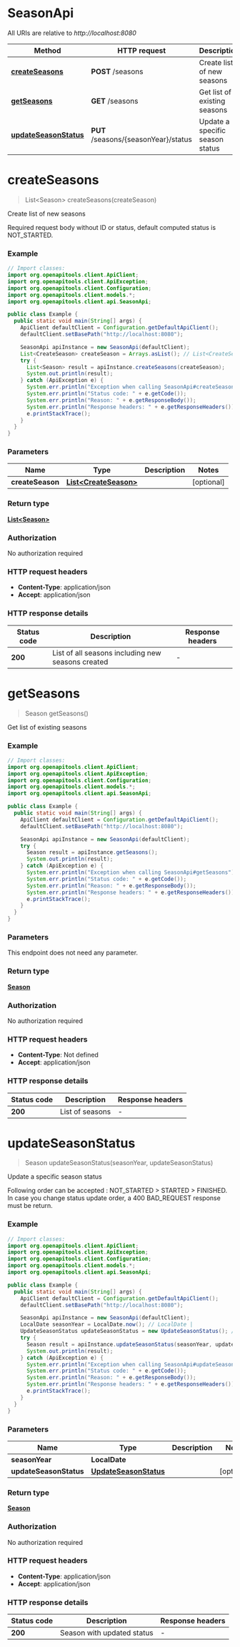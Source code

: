 # SeasonApi

All URIs are relative to *http://localhost:8080*

| Method | HTTP request | Description |
|------------- | ------------- | -------------|
| [**createSeasons**](SeasonApi.md#createSeasons) | **POST** /seasons | Create list of new seasons |
| [**getSeasons**](SeasonApi.md#getSeasons) | **GET** /seasons | Get list of existing seasons |
| [**updateSeasonStatus**](SeasonApi.md#updateSeasonStatus) | **PUT** /seasons/{seasonYear}/status | Update a specific season status |


<a id="createSeasons"></a>
# **createSeasons**
> List&lt;Season&gt; createSeasons(createSeason)

Create list of new seasons

Required request body without ID or status, default computed status is NOT_STARTED. 

### Example
```java
// Import classes:
import org.openapitools.client.ApiClient;
import org.openapitools.client.ApiException;
import org.openapitools.client.Configuration;
import org.openapitools.client.models.*;
import org.openapitools.client.api.SeasonApi;

public class Example {
  public static void main(String[] args) {
    ApiClient defaultClient = Configuration.getDefaultApiClient();
    defaultClient.setBasePath("http://localhost:8080");

    SeasonApi apiInstance = new SeasonApi(defaultClient);
    List<CreateSeason> createSeason = Arrays.asList(); // List<CreateSeason> | 
    try {
      List<Season> result = apiInstance.createSeasons(createSeason);
      System.out.println(result);
    } catch (ApiException e) {
      System.err.println("Exception when calling SeasonApi#createSeasons");
      System.err.println("Status code: " + e.getCode());
      System.err.println("Reason: " + e.getResponseBody());
      System.err.println("Response headers: " + e.getResponseHeaders());
      e.printStackTrace();
    }
  }
}
```

### Parameters

| Name | Type | Description  | Notes |
|------------- | ------------- | ------------- | -------------|
| **createSeason** | [**List&lt;CreateSeason&gt;**](CreateSeason.md)|  | [optional] |

### Return type

[**List&lt;Season&gt;**](Season.md)

### Authorization

No authorization required

### HTTP request headers

 - **Content-Type**: application/json
 - **Accept**: application/json

### HTTP response details
| Status code | Description | Response headers |
|-------------|-------------|------------------|
| **200** | List of all seasons including new seasons created |  -  |

<a id="getSeasons"></a>
# **getSeasons**
> Season getSeasons()

Get list of existing seasons

### Example
```java
// Import classes:
import org.openapitools.client.ApiClient;
import org.openapitools.client.ApiException;
import org.openapitools.client.Configuration;
import org.openapitools.client.models.*;
import org.openapitools.client.api.SeasonApi;

public class Example {
  public static void main(String[] args) {
    ApiClient defaultClient = Configuration.getDefaultApiClient();
    defaultClient.setBasePath("http://localhost:8080");

    SeasonApi apiInstance = new SeasonApi(defaultClient);
    try {
      Season result = apiInstance.getSeasons();
      System.out.println(result);
    } catch (ApiException e) {
      System.err.println("Exception when calling SeasonApi#getSeasons");
      System.err.println("Status code: " + e.getCode());
      System.err.println("Reason: " + e.getResponseBody());
      System.err.println("Response headers: " + e.getResponseHeaders());
      e.printStackTrace();
    }
  }
}
```

### Parameters
This endpoint does not need any parameter.

### Return type

[**Season**](Season.md)

### Authorization

No authorization required

### HTTP request headers

 - **Content-Type**: Not defined
 - **Accept**: application/json

### HTTP response details
| Status code | Description | Response headers |
|-------------|-------------|------------------|
| **200** | List of seasons |  -  |

<a id="updateSeasonStatus"></a>
# **updateSeasonStatus**
> Season updateSeasonStatus(seasonYear, updateSeasonStatus)

Update a specific season status

Following order can be accepted : NOT_STARTED &gt; STARTED &gt; FINISHED. In case you change status update order, a 400 BAD_REQUEST response must be return. 

### Example
```java
// Import classes:
import org.openapitools.client.ApiClient;
import org.openapitools.client.ApiException;
import org.openapitools.client.Configuration;
import org.openapitools.client.models.*;
import org.openapitools.client.api.SeasonApi;

public class Example {
  public static void main(String[] args) {
    ApiClient defaultClient = Configuration.getDefaultApiClient();
    defaultClient.setBasePath("http://localhost:8080");

    SeasonApi apiInstance = new SeasonApi(defaultClient);
    LocalDate seasonYear = LocalDate.now(); // LocalDate | 
    UpdateSeasonStatus updateSeasonStatus = new UpdateSeasonStatus(); // UpdateSeasonStatus | 
    try {
      Season result = apiInstance.updateSeasonStatus(seasonYear, updateSeasonStatus);
      System.out.println(result);
    } catch (ApiException e) {
      System.err.println("Exception when calling SeasonApi#updateSeasonStatus");
      System.err.println("Status code: " + e.getCode());
      System.err.println("Reason: " + e.getResponseBody());
      System.err.println("Response headers: " + e.getResponseHeaders());
      e.printStackTrace();
    }
  }
}
```

### Parameters

| Name | Type | Description  | Notes |
|------------- | ------------- | ------------- | -------------|
| **seasonYear** | **LocalDate**|  | |
| **updateSeasonStatus** | [**UpdateSeasonStatus**](UpdateSeasonStatus.md)|  | [optional] |

### Return type

[**Season**](Season.md)

### Authorization

No authorization required

### HTTP request headers

 - **Content-Type**: application/json
 - **Accept**: application/json

### HTTP response details
| Status code | Description | Response headers |
|-------------|-------------|------------------|
| **200** | Season with updated status |  -  |

